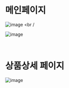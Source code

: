 # 메인페이지
![image](https://user-images.githubusercontent.com/91021293/168989883-59834f47-6a5b-4a21-8a90-bd5fcff2e5de.png)
<br /

![image](https://user-images.githubusercontent.com/91021293/168989824-907eb3ff-ac38-4b88-9677-c8607859a936.png)

<br/>





# 상품상세 페이지

![image](https://user-images.githubusercontent.com/91021293/168990112-963c2f82-4ac4-43cb-a3a1-18d2aed94250.png)

